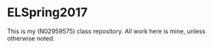 # ELSpring2017
This is my (N02959575) class repository. All work here is mine, unless otherwise noted.
